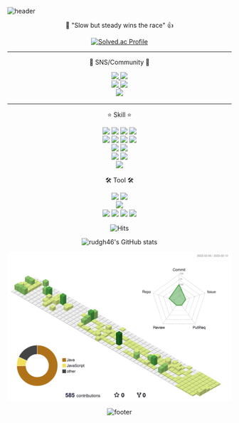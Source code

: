 ![header](https://capsule-render.vercel.app/api?type=waving&color=timeGradient&height=300&section=header&text=경호's%20Github&fontSize=90&animation=twinkling&fontAlignY=38&desc=The%20target%20Domain%20:%20Backend&descAlignY=51&descAlign=62)

<p align='center'> 💪 "Slow but steady wins the race" 👍 </p>

<div align=center>

[![Solved.ac Profile](http://mazassumnida.wtf/api/v2/generate_badge?boj=rudgh46)](https://solved.ac/rudgh46/)

</div>

---

<p align='center'> 👋 SNS/Community 👋 </p>
<p align='center'>
  <a href="https://rudgh46.github.io/">
    <img src="https://img.shields.io/badge/DevBlog-222222?logo=Blogger&logoColor=white"/>
  </a>
  <a href="https://marmalade-grin-120.notion.site/Junior-Backend-Developer-2a5aae463eb6442f83d6fa82f703adb5">
    <img src="https://img.shields.io/badge/Portfolio-000000?logo=Notion&logoColor=white"/>
  </a> <br>
  <a href="https://www.youtube.com/channel/UC3rbQ_9VfPQngSEKdL8ki0g">
    <img src="https://img.shields.io/badge/Youtube-FF0000?logo=Youtube&logoColor=white"/>
  </a>
  <a href="mailto:rudgh46@gmail.com">
    <img src="https://img.shields.io/badge/Gmail-EA4335?logo=Gmail&logoColor=white"/>
  </a> <br>
  <a href="https://rudgh46.tistory.com/">
    <img src="https://img.shields.io/badge/Tistory-000000?logo=Tistory&logoColor=white"/>
  </a> <br>
  
</p>

---

<p align='center'> ⭐ Skill ⭐ </p>
<p align='center'>
  <img src="https://img.shields.io/badge/JAVA-000000?style=flat-square&logo=Java&logoColor=white"/>
  <img src="https://img.shields.io/badge/Spring-6DB33F?style=flat-square&logo=Spring&logoColor=white"/>
  <img src="https://img.shields.io/badge/SpringBoot-6DB33F?style=flat-square&logo=Spring Boot&logoColor=white"/>
  <img src="https://img.shields.io/badge/JPA-59666C?style=flat-square&logo=Hibernate&logoColor=white"/>
  <br>
  <img src="https://img.shields.io/badge/Vue.js-4FC08D?style=flat-square&logo=Vue.js&logoColor=white"/>
  <img src="https://img.shields.io/badge/JavaScript-F7DF1E?style=flat-square&logo=JavaScript&logoColor=black"/>
  <img src="https://img.shields.io/badge/HTML5-E34F26?style=flat-square&logo=HTML5&logoColor=white"/>
  <img src="https://img.shields.io/badge/CSS3-1572B6?style=flat-square&logo=CSS3&logoColor=white"/>
  <br>
  <img src="https://img.shields.io/badge/MySQL-4479A1?logo=MySQL&logoColor=white"/>
  <img src="https://img.shields.io/badge/MariaDB-003545?logo=MariaDB&logoColor=white"/>
  <br>
  <img src="https://img.shields.io/badge/Docker-2496ED?logo=Docker&logoColor=white"/>
  <img src="https://img.shields.io/badge/Jenkins-D24939?logo=Jenkins&logoColor=white"/>
  <br>
  <img src="https://img.shields.io/badge/Markdown-000000?logo=Markdown&logoColor=white"/>
</p>

<p align='center'> 🛠 Tool 🛠 </p>
<p align='center'>
  <img src="https://img.shields.io/badge/Eclipse-2C2255?logo=Eclipse IDE&logoColor=white"/>
  <img src="https://img.shields.io/badge/IntelliJ-000000?logo=IntelliJ IDEA&logoColor=white"/>
  <br>
  <img src="https://img.shields.io/badge/Visual Studio Code-007ACC?logo=Visual Studio Code&logoColor=white"/>
  <br>
  <img src="https://img.shields.io/badge/Mattermost-0058CC?logo=Mattermost&logoColor=white"/>
  <img src="https://img.shields.io/badge/Git-F05032?logo=Git&logoColor=white"/>
  <img src="https://img.shields.io/badge/Jira-0052CC?logo=Jira&logoColor=white"/>
  <img src="https://img.shields.io/badge/Notion-000000?logo=Notion&logoColor=white"/>
  <br>
</p>

<div align=center>

![Hits](https://hits.seeyoufarm.com/api/count/incr/badge.svg?url=https%3A%2F%2Fgithub.com%2Frudgh46%2F&count_bg=%2379C83D&title_bg=%23555555&icon=apachespark.svg&icon_color=%23E7E7E7&title=Github&edge_flat=false)

![rudgh46's GitHub stats](https://github-readme-stats.vercel.app/api?username=rudgh46&show_icons=true&theme=nord&count_private=true&include_all_commits=true)

![](./profile-3d-contrib/profile-green-animate.svg)
  
![footer](https://capsule-render.vercel.app/api?section=footer&type=waving&color=timeGradient)

</div>
